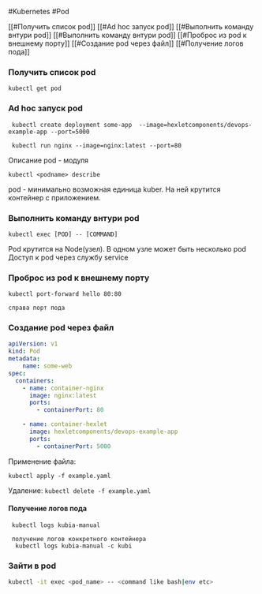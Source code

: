 #Kubernetes #Pod

[[#Получить список pod]]
[[#Ad hoc запуск pod]]
[[#Выполнить команду внтури pod]]
[[#Выполнить команду внтури pod]]
[[#Проброс из pod к внешнему порту]]
[[#Создание pod через файл]]
[[#Получение логов пода]]


### Получить список pod
```cli
kubectl get pod
```

### Ad hoc запуск pod
```cli
 kubectl create deployment some-app  --image=hexletcomponents/devops-example-app --port=5000
 
 kubectl run nginx --image=nginx:latest --port=80
```

Описание pod - модуля
```cli
kubectl <podname> describe

```

pod - минимально возможная единица kuber. На ней крутится контейнер с приложением. 

### Выполнить команду внтури pod
```
kubectl exec [POD] -- [COMMAND]
```

Pod крутится на Node(узел). В одном узле может быть несколько pod
Доступ к pod через службу service

### Проброс из pod к внешнему порту
```
kubectl port-forward hello 80:80

справа порт пода
``` 

### Создание pod через файл
```yaml
apiVersion: v1
kind: Pod
metadata:
    name: some-web
spec:
  containers:
    - name: container-nginx
      image: nginx:latest
      ports:
        - containerPort: 80

    - name: container-hexlet
      image: hexletcomponents/devops-example-app
      ports:
        - containerPort: 5000

```

Применение файла:
```cli
kubectl apply -f example.yaml
```

Удаление: `kubectl delete -f example.yaml`

####  Получение логов пода
```
 kubectl logs kubia-manual
 
 получение логов конкретного контейнера 
  kubectl logs kubia-manual -c kubi
```

### Зайти в pod
```bash
kubectl -it exec <pod_name> -- <command like bash|env etc>
```

